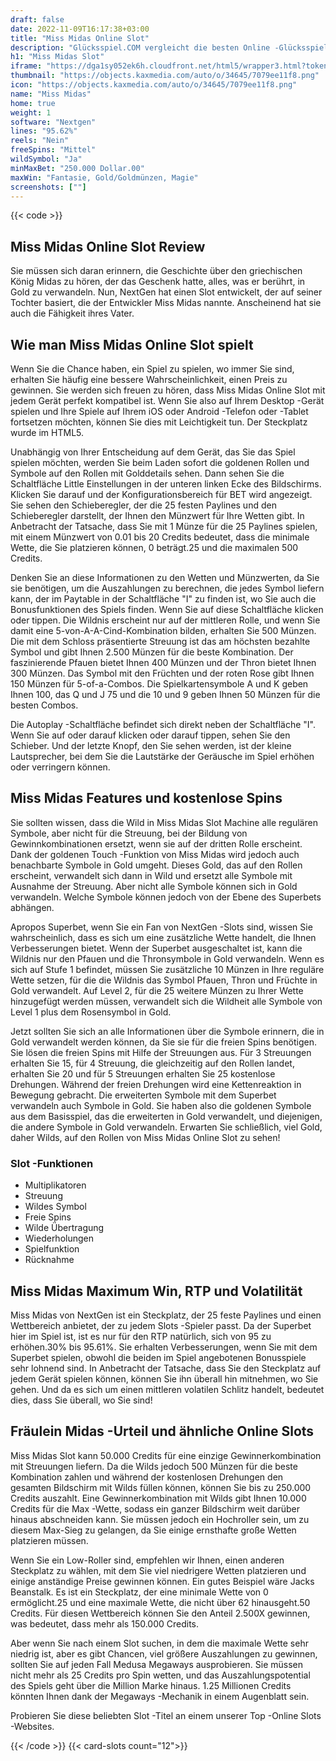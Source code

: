 ```yaml
---
draft: false
date: 2022-11-09T16:17:38+03:00
title: "Miss Midas Online Slot"
description: "Glücksspiel.COM vergleicht die besten Online -Glücksspiel -Sites und -spiele der Kanada.  Unabhängige Produktbewertungen und exklusive Anmeldeangebote. Jetzt spielen!"
h1: "Miss Midas Slot"
iframe: "https://dga1sy052ek6h.cloudfront.net/html5/wrapper3.html?token=Free%3Ampa85t4op65e6lef6r6k9mlkgnn%40241&language=en_us&currency=EUR&type=nextgen&gamename=missmidas&secure=true&mode=demo&lobbyurl=http%3A%2F%2Fdemo.nyxinteractive.com%3Fsession%3D&depositurl=&nyxroot=nogs-gdm-stage.nyxmalta.com/nextgen/&"
thumbnail: "https://objects.kaxmedia.com/auto/o/34645/7079ee11f8.png"
icon: "https://objects.kaxmedia.com/auto/o/34645/7079ee11f8.png"
name: "Miss Midas"
home: true
weight: 1
software: "Nextgen"
lines: "95.62%"
reels: "Nein"
freeSpins: "Mittel"
wildSymbol: "Ja"
minMaxBet: "250.000 Dollar.00"
maxWin: "Fantasie, Gold/Goldmünzen, Magie"
screenshots: [""]
---
```


{{< code >}}<h2>Miss Midas Online Slot Review</h2><p>Sie müssen sich daran erinnern, die Geschichte über den griechischen König Midas zu hören, der das Geschenk hatte, alles, was er berührt, in Gold zu verwandeln. Nun, NextGen hat einen Slot entwickelt, der auf seiner Tochter basiert, die der Entwickler Miss Midas nannte. Anscheinend hat sie auch die Fähigkeit ihres Vater.</p><h2>Wie man Miss Midas Online Slot spielt</h2><p>Wenn Sie die Chance haben, ein Spiel zu spielen, wo immer Sie sind, erhalten Sie häufig eine bessere Wahrscheinlichkeit, einen Preis zu gewinnen. Sie werden sich freuen zu hören, dass Miss Midas Online Slot mit jedem Gerät perfekt kompatibel ist. Wenn Sie also auf Ihrem Desktop -Gerät spielen und Ihre Spiele auf Ihrem iOS oder Android -Telefon oder -Tablet fortsetzen möchten, können Sie dies mit Leichtigkeit tun. Der Steckplatz wurde im HTML5.</p><p>Unabhängig von Ihrer Entscheidung auf dem Gerät, das Sie das Spiel spielen möchten, werden Sie beim Laden sofort die goldenen Rollen und Symbole auf den Rollen mit Golddetails sehen. Dann sehen Sie die Schaltfläche Little Einstellungen in der unteren linken Ecke des Bildschirms. Klicken Sie darauf und der Konfigurationsbereich für BET wird angezeigt. Sie sehen den Schieberegler, der die 25 festen Paylines und den Schieberegler darstellt, der Ihnen den Münzwert für Ihre Wetten gibt. In Anbetracht der Tatsache, dass Sie mit 1 Münze für die 25 Paylines spielen, mit einem Münzwert von 0.01 bis 20 Credits bedeutet, dass die minimale Wette, die Sie platzieren können, 0 beträgt.25 und die maximalen 500 Credits.</p><p>Denken Sie an diese Informationen zu den Wetten und Münzwerten, da Sie sie benötigen, um die Auszahlungen zu berechnen, die jedes Symbol liefern kann, der im Paytable in der Schaltfläche "I" zu finden ist, wo Sie auch die Bonusfunktionen des Spiels finden. Wenn Sie auf diese Schaltfläche klicken oder tippen. Die Wildnis erscheint nur auf der mittleren Rolle, und wenn Sie damit eine 5-von-A-A-Cind-Kombination bilden, erhalten Sie 500 Münzen. Die mit dem Schloss präsentierte Streuung ist das am höchsten bezahlte Symbol und gibt Ihnen 2.500 Münzen für die beste Kombination. Der faszinierende Pfauen bietet Ihnen 400 Münzen und der Thron bietet Ihnen 300 Münzen. Das Symbol mit den Früchten und der roten Rose gibt Ihnen 150 Münzen für 5-of-a-Combos. Die Spielkartensymbole A und K geben Ihnen 100, das Q und J 75 und die 10 und 9 geben Ihnen 50 Münzen für die besten Combos.</p><p>Die Autoplay -Schaltfläche befindet sich direkt neben der Schaltfläche "I". Wenn Sie auf oder darauf klicken oder darauf tippen, sehen Sie den Schieber. Und der letzte Knopf, den Sie sehen werden, ist der kleine Lautsprecher, bei dem Sie die Lautstärke der Geräusche im Spiel erhöhen oder verringern können.</p><h2>Miss Midas Features und kostenlose Spins</h2><p>Sie sollten wissen, dass die Wild in Miss Midas Slot Machine alle regulären Symbole, aber nicht für die Streuung, bei der Bildung von Gewinnkombinationen ersetzt, wenn sie auf der dritten Rolle erscheint. Dank der goldenen Touch -Funktion von Miss Midas wird jedoch auch benachbarte Symbole in Gold umgeht. Dieses Gold, das auf den Rollen erscheint, verwandelt sich dann in Wild und ersetzt alle Symbole mit Ausnahme der Streuung. Aber nicht alle Symbole können sich in Gold verwandeln. Welche Symbole können jedoch von der Ebene des Superbets abhängen.</p><p>Apropos Superbet, wenn Sie ein Fan von NextGen -Slots sind, wissen Sie wahrscheinlich, dass es sich um eine zusätzliche Wette handelt, die Ihnen Verbesserungen bietet. Wenn der Superbet ausgeschaltet ist, kann die Wildnis nur den Pfauen und die Thronsymbole in Gold verwandeln. Wenn es sich auf Stufe 1 befindet, müssen Sie zusätzliche 10 Münzen in Ihre reguläre Wette setzen, für die die Wildnis das Symbol Pfauen, Thron und Früchte in Gold verwandelt. Auf Level 2, für die 25 weitere Münzen zu Ihrer Wette hinzugefügt werden müssen, verwandelt sich die Wildheit alle Symbole von Level 1 plus dem Rosensymbol in Gold.</p><p>Jetzt sollten Sie sich an alle Informationen über die Symbole erinnern, die in Gold verwandelt werden können, da Sie sie für die freien Spins benötigen. Sie lösen die freien Spins mit Hilfe der Streuungen aus. Für 3 Streuungen erhalten Sie 15, für 4 Streuung, die gleichzeitig auf den Rollen landet, erhalten Sie 20 und für 5 Streuungen erhalten Sie 25 kostenlose Drehungen. Während der freien Drehungen wird eine Kettenreaktion in Bewegung gebracht. Die erweiterten Symbole mit dem Superbet verwandeln auch Symbole in Gold. Sie haben also die goldenen Symbole aus dem Basisspiel, das die erweiterten in Gold verwandelt, und diejenigen, die andere Symbole in Gold verwandeln. Erwarten Sie schließlich, viel Gold, daher Wilds, auf den Rollen von Miss Midas Online Slot zu sehen!</p><h3>
Slot -Funktionen</h3><ul>
<li></span>
Multiplikatoren</li>
<li></span>
Streuung</li>
<li></span>
Wildes Symbol</li>
<li></span>
Freie Spins</li>
<li></span>
Wilde Übertragung</li>
<li></span>
Wiederholungen</li>
<li></span>
Spielfunktion</li>
<li></span>
Rücknahme</li></ul><h2>Miss Midas Maximum Win, RTP und Volatilität</h2><p>Miss Midas von NextGen ist ein Steckplatz, der 25 feste Paylines und einen Wettbereich anbietet, der zu jedem Slots -Spieler passt. Da der Superbet hier im Spiel ist, ist es nur für den RTP natürlich, sich von 95 zu erhöhen.30% bis 95.61%. Sie erhalten Verbesserungen, wenn Sie mit dem Superbet spielen, obwohl die beiden im Spiel angebotenen Bonusspiele sehr lohnend sind. In Anbetracht der Tatsache, dass Sie den Steckplatz auf jedem Gerät spielen können, können Sie ihn überall hin mitnehmen, wo Sie gehen. Und da es sich um einen mittleren volatilen Schlitz handelt, bedeutet dies, dass Sie überall, wo Sie sind!</p><h2>Fräulein Midas -Urteil und ähnliche Online Slots</h2><p>Miss Midas Slot kann 50.000 Credits für eine einzige Gewinnerkombination mit Streuungen liefern. Da die Wilds jedoch 500 Münzen für die beste Kombination zahlen und während der kostenlosen Drehungen den gesamten Bildschirm mit Wilds füllen können, können Sie bis zu 250.000 Credits auszahlt. Eine Gewinnerkombination mit Wilds gibt Ihnen 10.000 Credits für die Max -Wette, sodass ein ganzer Bildschirm weit darüber hinaus abschneiden kann. Sie müssen jedoch ein Hochroller sein, um zu diesem Max-Sieg zu gelangen, da Sie einige ernsthafte große Wetten platzieren müssen.</p><p>Wenn Sie ein Low-Roller sind, empfehlen wir Ihnen, einen anderen Steckplatz zu wählen, mit dem Sie viel niedrigere Wetten platzieren und einige anständige Preise gewinnen können. Ein gutes Beispiel wäre Jacks Beanstalk. Es ist ein Steckplatz, der eine minimale Wette von 0 ermöglicht.25 und eine maximale Wette, die nicht über 62 hinausgeht.50 Credits. Für diesen Wettbereich können Sie den Anteil 2.500X gewinnen, was bedeutet, dass mehr als 150.000 Credits.</p><p>Aber wenn Sie nach einem Slot suchen, in dem die maximale Wette sehr niedrig ist, aber es gibt Chancen, viel größere Auszahlungen zu gewinnen, sollten Sie auf jeden Fall Medusa Megaways ausprobieren. Sie müssen nicht mehr als 25 Credits pro Spin wetten, und das Auszahlungspotential des Spiels geht über die Million Marke hinaus. 1.25 Millionen Credits könnten Ihnen dank der Megaways -Mechanik in einem Augenblatt sein.</p><p>Probieren Sie diese beliebten Slot -Titel an einem unserer Top -Online Slots -Websites.</p>{{< /code >}}
{{< card-slots count="12">}}